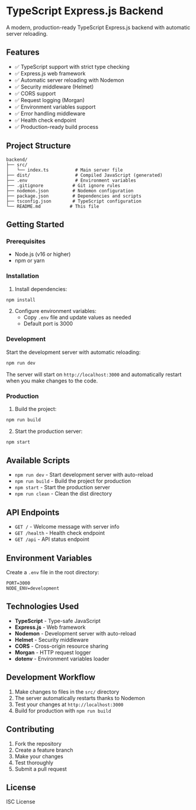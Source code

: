 # TypeScript Express.js Backend

A modern, production-ready TypeScript Express.js backend with automatic server reloading.

## Features

- ✅ TypeScript support with strict type checking
- ✅ Express.js web framework
- ✅ Automatic server reloading with Nodemon
- ✅ Security middleware (Helmet)
- ✅ CORS support
- ✅ Request logging (Morgan)
- ✅ Environment variables support
- ✅ Error handling middleware
- ✅ Health check endpoint
- ✅ Production-ready build process

## Project Structure

```
backend/
├── src/
│   └── index.ts          # Main server file
├── dist/                 # Compiled JavaScript (generated)
├── .env                  # Environment variables
├── .gitignore           # Git ignore rules
├── nodemon.json         # Nodemon configuration
├── package.json         # Dependencies and scripts
├── tsconfig.json        # TypeScript configuration
└── README.md           # This file
```

## Getting Started

### Prerequisites

- Node.js (v16 or higher)
- npm or yarn

### Installation

1. Install dependencies:

```bash
npm install
```

2. Configure environment variables:
   - Copy `.env` file and update values as needed
   - Default port is 3000

### Development

Start the development server with automatic reloading:

```bash
npm run dev
```

The server will start on `http://localhost:3000` and automatically restart when you make changes to the code.

### Production

1. Build the project:

```bash
npm run build
```

2. Start the production server:

```bash
npm start
```

## Available Scripts

- `npm run dev` - Start development server with auto-reload
- `npm run build` - Build the project for production
- `npm start` - Start the production server
- `npm run clean` - Clean the dist directory

## API Endpoints

- `GET /` - Welcome message with server info
- `GET /health` - Health check endpoint
- `GET /api` - API status endpoint

## Environment Variables

Create a `.env` file in the root directory:

```env
PORT=3000
NODE_ENV=development
```

## Technologies Used

- **TypeScript** - Type-safe JavaScript
- **Express.js** - Web framework
- **Nodemon** - Development server with auto-reload
- **Helmet** - Security middleware
- **CORS** - Cross-origin resource sharing
- **Morgan** - HTTP request logger
- **dotenv** - Environment variables loader

## Development Workflow

1. Make changes to files in the `src/` directory
2. The server automatically restarts thanks to Nodemon
3. Test your changes at `http://localhost:3000`
4. Build for production with `npm run build`

## Contributing

1. Fork the repository
2. Create a feature branch
3. Make your changes
4. Test thoroughly
5. Submit a pull request

## License

ISC License
